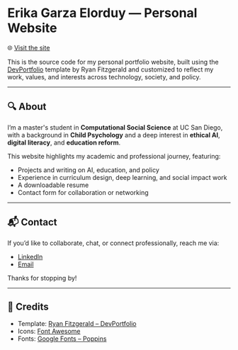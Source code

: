 # Erika Garza Elorduy — Personal Website

🌐 [Visit the site](https://e-garzaelorduy.github.io)

This is the source code for my personal portfolio website, built using the [DevPortfolio](https://github.com/RyanFitzgerald/devportfolio) template by Ryan Fitzgerald and customized to reflect my work, values, and interests across technology, society, and policy.

---

## 🔍 About

I’m a master's student in **Computational Social Science** at UC San Diego, with a background in **Child Psychology** and a deep interest in **ethical AI**, **digital literacy**, and **education reform**.

This website highlights my academic and professional journey, featuring:
- Projects and writing on AI, education, and policy
- Experience in curriculum design, deep learning, and social impact work
- A downloadable resume
- Contact form for collaboration or networking

---

## 📬 Contact

If you’d like to collaborate, chat, or connect professionally, reach me via:

- [LinkedIn](https://www.linkedin.com/in/erika-garza-elorduy/)
- [Email](mailto:erikagarzaelorduy@gmail.com)

Thanks for stopping by!

---

## 🤝 Credits

- Template: [Ryan Fitzgerald – DevPortfolio](https://github.com/RyanFitzgerald/devportfolio)
- Icons: [Font Awesome](https://fontawesome.com/)
- Fonts: [Google Fonts – Poppins](https://fonts.google.com/specimen/Poppins)
